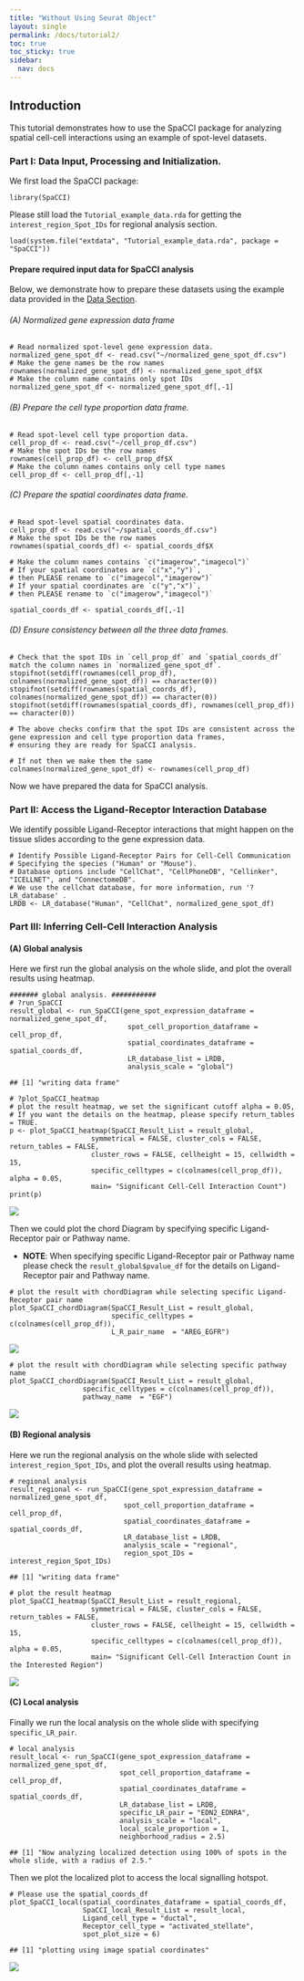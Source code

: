 ```yaml
---
title: "Without Using Seurat Object"
layout: single
permalink: /docs/tutorial2/
toc: true
toc_sticky: true
sidebar:
  nav: docs
---
```



## Introduction

This tutorial demonstrates how to use the SpaCCI package for analyzing
spatial cell-cell interactions using an example of spot-level datasets.

### Part I: Data Input, Processing and Initialization.

We first load the SpaCCI package:

    library(SpaCCI)

Please still load the `Tutorial_example_data.rda` for getting the `interest_region_Spot_IDs` for regional analysis section.

    load(system.file("extdata", "Tutorial_example_data.rda", package = "SpaCCI"))

#### Prepare required input data for SpaCCI analysis

Below, we demonstrate how to prepare these datasets using the example
data provided in the <a href="https://litingku.github.io/SpaCCI/datas/data_download/"> Data Section</a>.

###### (A) Normalized gene expression data frame

    # Read normalized spot-level gene expression data.
    normalized_gene_spot_df <- read.csv("~/normalized_gene_spot_df.csv")
    # Make the gene names be the row names
    rownames(normalized_gene_spot_df) <- normalized_gene_spot_df$X
    # Make the column name contains only spot IDs
    normalized_gene_spot_df <- normalized_gene_spot_df[,-1]


  
###### (B) Prepare the cell type proportion data frame.

    # Read spot-level cell type proportion data.
    cell_prop_df <- read.csv("~/cell_prop_df.csv")
    # Make the spot IDs be the row names
    rownames(cell_prop_df) <- cell_prop_df$X
    # Make the column names contains only cell type names
    cell_prop_df <- cell_prop_df[,-1]

###### (C) Prepare the spatial coordinates data frame.

    # Read spot-level spatial coordinates data.
    cell_prop_df <- read.csv("~/spatial_coords_df.csv")
    # Make the spot IDs be the row names
    rownames(spatial_coords_df) <- spatial_coords_df$X
    
    # Make the column names contains `c("imagerow","imagecol")`
    # If your spatial coordinates are `c("x","y")`, 
    # then PLEASE rename to `c("imagecol","imagerow")`
    # If your spatial coordinates are `c("y","x")`, 
    # then PLEASE rename to `c("imagerow","imagecol")`
    
    spatial_coords_df <- spatial_coords_df[,-1]

###### (D) Ensure consistency between all the three data frames.

    # Check that the spot IDs in `cell_prop_df` and `spatial_coords_df` match the column names in `normalized_gene_spot_df`.
    stopifnot(setdiff(rownames(cell_prop_df), colnames(normalized_gene_spot_df)) == character(0))
    stopifnot(setdiff(rownames(spatial_coords_df), colnames(normalized_gene_spot_df)) == character(0))
    stopifnot(setdiff(rownames(spatial_coords_df), rownames(cell_prop_df)) == character(0))

    # The above checks confirm that the spot IDs are consistent across the gene expression and cell type proportion data frames,
    # ensuring they are ready for SpaCCI analysis.

    # If not then we make them the same
    colnames(normalized_gene_spot_df) <- rownames(cell_prop_df)
    
Now we have prepared the data for SpaCCI analysis.

### Part II: Access the Ligand-Receptor Interaction Database

We identify possible Ligand-Receptor interactions that might happen on
the tissue slides according to the gene expression data.

    # Identify Possible Ligand-Receptor Pairs for Cell-Cell Communication
    # Specifying the species ("Human" or "Mouse").
    # Database options include "CellChat", "CellPhoneDB", "Cellinker", "ICELLNET", and "ConnectomeDB".
    # We use the cellchat database, for more information, run '? LR_database' .
    LRDB <- LR_database("Human", "CellChat", normalized_gene_spot_df)

### Part III: Inferring Cell-Cell Interaction Analysis

#### (A) Global analysis

Here we first run the global analysis on the whole slide, and plot the
overall results using heatmap.

    ####### global analysis. ###########
    # ?run_SpaCCI
    result_global <- run_SpaCCI(gene_spot_expression_dataframe = normalized_gene_spot_df,
                                 spot_cell_proportion_dataframe = cell_prop_df,
                                 spatial_coordinates_dataframe = spatial_coords_df,
                                 LR_database_list = LRDB,
                                 analysis_scale = "global")

    ## [1] "writing data frame"

    # ?plot_SpaCCI_heatmap
    # plot the result heatmap, we set the significant cutoff alpha = 0.05,
    # If you want the details on the heatmap, please specify return_tables = TRUE.
    p <- plot_SpaCCI_heatmap(SpaCCI_Result_List = result_global,
                        symmetrical = FALSE, cluster_cols = FALSE, return_tables = FALSE,
                        cluster_rows = FALSE, cellheight = 15, cellwidth = 15,
                        specific_celltypes = c(colnames(cell_prop_df)), alpha = 0.05,
                        main= "Significant Cell-Cell Interaction Count")
    print(p)

![](unnamed-chunk-8-1.png)

Then we could plot the chord Diagram by specifying specific
Ligand-Receptor pair or Pathway name.

-   **NOTE**: When specifying specific Ligand-Receptor pair or Pathway
    name please check the `result_global$pvalue_df` for the details on
    Ligand-Receptor pair and Pathway name.

<!-- -->

    # plot the result with chordDiagram while selecting specific Ligand-Receptor pair name
    plot_SpaCCI_chordDiagram(SpaCCI_Result_List = result_global,
                             specific_celltypes = c(colnames(cell_prop_df)),
                             L_R_pair_name  = "AREG_EGFR")

![](unnamed-chunk-9-1.png)

    # plot the result with chordDiagram while selecting specific pathway name
    plot_SpaCCI_chordDiagram(SpaCCI_Result_List = result_global,
                      specific_celltypes = c(colnames(cell_prop_df)),
                      pathway_name  = "EGF")

![](unnamed-chunk-9-2.png)

#### (B) Regional analysis

Here we run the regional analysis on the whole slide with selected
`interest_region_Spot_IDs`, and plot the overall results using heatmap.

    # regional analysis
    result_regional <- run_SpaCCI(gene_spot_expression_dataframe = normalized_gene_spot_df,
                                spot_cell_proportion_dataframe = cell_prop_df,
                                spatial_coordinates_dataframe = spatial_coords_df,
                                LR_database_list = LRDB,
                                analysis_scale = "regional",
                                region_spot_IDs = interest_region_Spot_IDs)

    ## [1] "writing data frame"

    # plot the result heatmap
    plot_SpaCCI_heatmap(SpaCCI_Result_List = result_regional,
                        symmetrical = FALSE, cluster_cols = FALSE, return_tables = FALSE,
                        cluster_rows = FALSE, cellheight = 15, cellwidth = 15,
                        specific_celltypes = c(colnames(cell_prop_df)), alpha = 0.05,
                        main= "Significant Cell-Cell Interaction Count in the Interested Region")

![](unnamed-chunk-10-1.png)

#### (C) Local analysis

Finally we run the local analysis on the whole slide with specifying
`specific_LR_pair`.

    # local analysis
    result_local <- run_SpaCCI(gene_spot_expression_dataframe = normalized_gene_spot_df,
                               spot_cell_proportion_dataframe = cell_prop_df,
                               spatial_coordinates_dataframe = spatial_coords_df,
                               LR_database_list = LRDB,
                               specific_LR_pair = "EDN2_EDNRA",
                               analysis_scale = "local",
                               local_scale_proportion = 1,
                               neighborhood_radius = 2.5)

    ## [1] "Now analyzing localized detection using 100% of spots in the whole slide, with a radius of 2.5."

Then we plot the localized plot to access the local signalling hotspot.

    # Please use the spatial_coords_df
    plot_SpaCCI_local(spatial_coordinates_dataframe = spatial_coords_df,
                      SpaCCI_local_Result_List = result_local,
                      Ligand_cell_type = "ductal",
                      Receptor_cell_type = "activated_stellate",
                      spot_plot_size = 6)

    ## [1] "plotting using image spatial coordinates"

![](unnamed-chunk-12-2.png)
